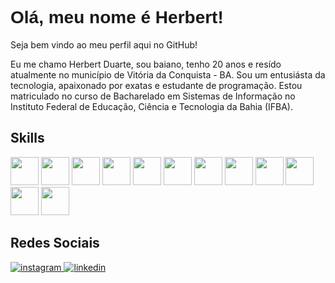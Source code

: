 <h1 style="font-family:Arial,sans-serif;">Olá, meu nome é Herbert!</h1>
<p>Seja bem vindo ao meu perfil aqui no GitHub!</p>
<p>Eu me chamo Herbert Duarte, sou baiano, tenho 20 anos e resído atualmente no município de Vitória da Conquista - BA. Sou um entusiásta da tecnologia, apaixonado por exatas e estudante de programação. Estou matriculado no curso de Bacharelado em Sistemas de Informação no Instituto Federal de Educação, Ciência e Tecnologia da Bahia (IFBA).</p>
<h2>Skills</h2>

<div>
  <img height="45px" src="https://cdn.jsdelivr.net/gh/devicons/devicon/icons/html5/html5-original.svg" />
  <img height="45px" src="https://cdn.jsdelivr.net/gh/devicons/devicon/icons/css3/css3-original.svg" />
  <img height="45px" src="https://cdn.jsdelivr.net/gh/devicons/devicon/icons/javascript/javascript-original.svg" />
  <img height="45px" src="https://cdn.jsdelivr.net/gh/devicons/devicon/icons/typescript/typescript-original.svg" />
  <img height="45px" src="https://cdn.jsdelivr.net/gh/devicons/devicon/icons/react/react-original.svg" />
  <img height="45px" src="https://cdn.jsdelivr.net/gh/devicons/devicon/icons/nextjs/nextjs-original.svg" />          
  <img height="45px" src="https://cdn.jsdelivr.net/gh/devicons/devicon/icons/vuejs/vuejs-original.svg" />
  <img height="45px" src="https://cdn.jsdelivr.net/gh/devicons/devicon/icons/nestjs/nestjs-plain.svg" />
  <img height="45px" src="https://cdn.jsdelivr.net/gh/devicons/devicon/icons/nodejs/nodejs-original.svg" />
  <img height="45px" src="https://cdn.jsdelivr.net/gh/devicons/devicon/icons/postgresql/postgresql-original.svg" />          
  <img height="45px" src="https://cdn.jsdelivr.net/gh/devicons/devicon/icons/mysql/mysql-plain.svg" />
  <img height="45px" src="https://cdn.jsdelivr.net/gh/devicons/devicon/icons/tailwindcss/tailwindcss-plain.svg" />
</div>

<h2>Redes Sociais</h2>
<div>
  <a href="https://www.instagram.com/herbert.14_/?next=%2F">
  <img src="https://img.shields.io/badge/Instagram-E4405F?style=for-the-badge&logo=instagram&logoColor=white" alt="instagram" />
</a>
<a href="https://www.linkedin.com/in/herbert-duarte-8534b71a2/">
  <img src="https://img.shields.io/badge/LinkedIn-0077B5?style=for-the-badge&logo=linkedin&logoColor=white" alt="linkedin" />
</a>
</div>

